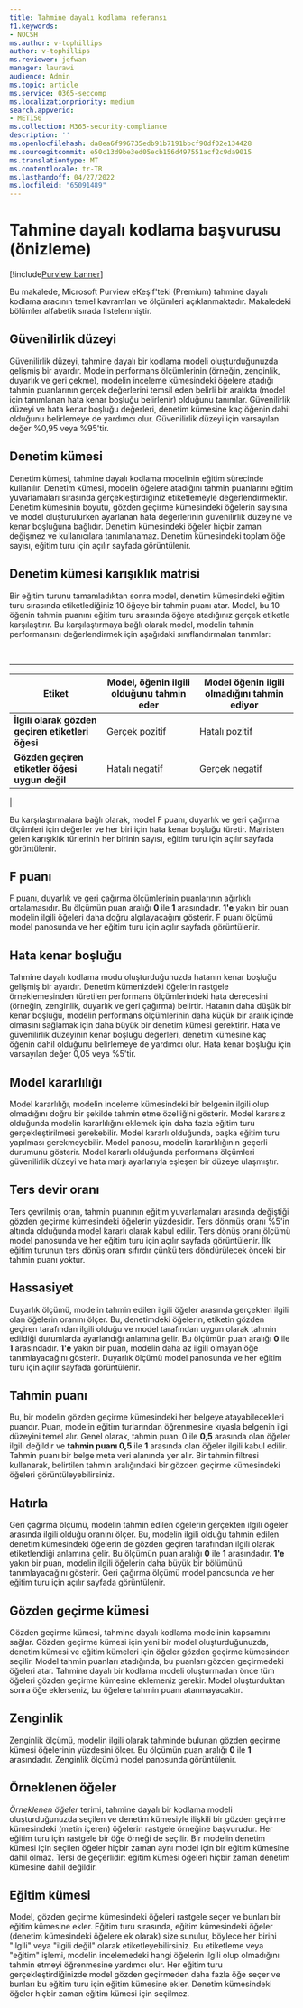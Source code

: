```yaml
---
title: Tahmine dayalı kodlama referansı
f1.keywords:
- NOCSH
ms.author: v-tophillips
author: v-tophillips
ms.reviewer: jefwan
manager: laurawi
audience: Admin
ms.topic: article
ms.service: O365-seccomp
ms.localizationpriority: medium
search.appverid:
- MET150
ms.collection: M365-security-compliance
description: ''
ms.openlocfilehash: da8ea6f996735edb91b7191bbcf90df02e134428
ms.sourcegitcommit: e50c13d9be3ed05ecb156d497551acf2c9da9015
ms.translationtype: MT
ms.contentlocale: tr-TR
ms.lasthandoff: 04/27/2022
ms.locfileid: "65091489"
---
```

# <a name="predictive-coding-reference-preview"></a>Tahmine dayalı kodlama başvurusu (önizleme)

[!include[Purview banner](../includes/purview-rebrand-banner.md)]

Bu makalede, Microsoft Purview eKeşif'teki (Premium) tahmine dayalı kodlama aracının temel kavramları ve ölçümleri açıklanmaktadır. Makaledeki bölümler alfabetik sırada listelenmiştir.

## <a name="confidence-level"></a>Güvenilirlik düzeyi

Güvenilirlik düzeyi, tahmine dayalı bir kodlama modeli oluşturduğunuzda gelişmiş bir ayardır. Modelin performans ölçümlerinin (örneğin, zenginlik, duyarlık ve geri çekme), modelin inceleme kümesindeki öğelere atadığı tahmin puanlarının gerçek değerlerini temsil eden belirli bir aralıkta (model için tanımlanan hata kenar boşluğu belirlenir) olduğunu tanımlar. Güvenilirlik düzeyi ve hata kenar boşluğu değerleri, denetim kümesine kaç öğenin dahil olduğunu belirlemeye de yardımcı olur. Güvenilirlik düzeyi için varsayılan değer %0,95 veya %95'tir.

## <a name="control-set"></a>Denetim kümesi

Denetim kümesi, tahmine dayalı kodlama modelinin eğitim sürecinde kullanılır. Denetim kümesi, modelin öğelere atadığını tahmin puanlarını eğitim yuvarlamaları sırasında gerçekleştirdiğiniz etiketlemeyle değerlendirmektir. Denetim kümesinin boyutu, gözden geçirme kümesindeki öğelerin sayısına ve model oluşturulurken ayarlanan hata değerlerinin güvenilirlik düzeyine ve kenar boşluğuna bağlıdır. Denetim kümesindeki öğeler hiçbir zaman değişmez ve kullanıcılara tanımlanamaz. Denetim kümesindeki toplam öğe sayısı, eğitim turu için açılır sayfada görüntülenir.

## <a name="control-set-confusion-matrix"></a>Denetim kümesi karışıklık matrisi

Bir eğitim turunu tamamladıktan sonra model, denetim kümesindeki eğitim turu sırasında etiketlediğiniz 10 öğeye bir tahmin puanı atar. Model, bu 10 öğenin tahmin puanını eğitim turu sırasında öğeye atadığınız gerçek etiketle karşılaştırır. Bu karşılaştırmaya bağlı olarak model, modelin tahmin performansını değerlendirmek için aşağıdaki sınıflandırmaları tanımlar:

<br>

****

|Etiket|Model, öğenin ilgili olduğunu tahmin eder|Model öğenin ilgili olmadığını tahmin ediyor|
|---|---|---|
|**İlgili olarak gözden geçiren etiketleri öğesi**|Gerçek pozitif|Hatalı pozitif|
|**Gözden geçiren etiketler öğesi uygun değil**|Hatalı negatif|Gerçek negatif|
|

Bu karşılaştırmalara bağlı olarak, model F puanı, duyarlık ve geri çağırma ölçümleri için değerler ve her biri için hata kenar boşluğu türetir. Matristen gelen karışıklık türlerinin her birinin sayısı, eğitim turu için açılır sayfada görüntülenir.

## <a name="f-score"></a>F puanı

F puanı, duyarlık ve geri çağırma ölçümlerinin puanlarının ağırlıklı ortalamasıdır.  Bu ölçümün puan aralığı **0** ile **1** arasındadır. **1'e** yakın bir puan modelin ilgili öğeleri daha doğru algılayacağını gösterir. F puanı ölçümü model panosunda ve her eğitim turu için açılır sayfada görüntülenir.

## <a name="margin-of-error"></a>Hata kenar boşluğu

Tahmine dayalı kodlama modu oluşturduğunuzda hatanın kenar boşluğu gelişmiş bir ayardır. Denetim kümenizdeki öğelerin rastgele örneklemesinden türetilen performans ölçümlerindeki hata derecesini (örneğin, zenginlik, duyarlık ve geri çağırma) belirtir. Hatanın daha düşük bir kenar boşluğu, modelin performans ölçümlerinin daha küçük bir aralık içinde olmasını sağlamak için daha büyük bir denetim kümesi gerektirir. Hata ve güvenilirlik düzeyinin kenar boşluğu değerleri, denetim kümesine kaç öğenin dahil olduğunu belirlemeye de yardımcı olur. Hata kenar boşluğu için varsayılan değer 0,05 veya %5'tir.

## <a name="model-stability"></a>Model kararlılığı

Model kararlılığı, modelin inceleme kümesindeki bir belgenin ilgili olup olmadığını doğru bir şekilde tahmin etme özelliğini gösterir. Model kararsız olduğunda modelin kararlılığını eklemek için daha fazla eğitim turu gerçekleştirilmesi gerekebilir. Model kararlı olduğunda, başka eğitim turu yapılması gerekmeyebilir. Model panosu, modelin kararlılığının geçerli durumunu gösterir. Model kararlı olduğunda performans ölçümleri güvenilirlik düzeyi ve hata marjı ayarlarıyla eşleşen bir düzeye ulaşmıştır.

## <a name="overturn-rate"></a>Ters devir oranı

Ters çevrilmiş oran, tahmin puanının eğitim yuvarlamaları arasında değiştiği gözden geçirme kümesindeki öğelerin yüzdesidir. Ters dönmüş oranı %5'in altında olduğunda model kararlı olarak kabul edilir. Ters dönüş oranı ölçümü model panosunda ve her eğitim turu için açılır sayfada görüntülenir. İlk eğitim turunun ters dönüş oranı sıfırdır çünkü ters döndürülecek önceki bir tahmin puanı yoktur.

## <a name="precision"></a>Hassasiyet

Duyarlık ölçümü, modelin tahmin edilen ilgili öğeler arasında gerçekten ilgili olan öğelerin oranını ölçer. Bu, denetimdeki öğelerin, etiketin gözden geçiren tarafından ilgili olduğu ve model tarafından uygun olarak tahmin edildiği durumlarda ayarlandığı anlamına gelir. Bu ölçümün puan aralığı **0** ile **1** arasındadır. **1'e** yakın bir puan, modelin daha az ilgili olmayan öğe tanımlayacağını gösterir. Duyarlık ölçümü model panosunda ve her eğitim turu için açılır sayfada görüntülenir.

## <a name="prediction-score"></a>Tahmin puanı

Bu, bir modelin gözden geçirme kümesindeki her belgeye atayabilecekleri puandır. Puan, modelin eğitim turlarından öğrenmesine kıyasla belgenin ilgi düzeyini temel alır. Genel olarak, tahmin puanı 0 ile **0,5** arasında olan öğeler ilgili değildir ve **tahmin puanı 0,5** ile **1** arasında olan öğeler ilgili kabul edilir. Tahmin puanı bir belge meta veri alanında yer alır. Bir tahmin filtresi kullanarak, belirtilen tahmin aralığındaki bir gözden geçirme kümesindeki öğeleri görüntüleyebilirsiniz.

## <a name="recall"></a>Hatırla

Geri çağırma ölçümü, modelin tahmin edilen öğelerin gerçekten ilgili öğeler arasında ilgili olduğu oranını ölçer. Bu, modelin ilgili olduğu tahmin edilen denetim kümesindeki öğelerin de gözden geçiren tarafından ilgili olarak etiketlendiği anlamına gelir. Bu ölçümün puan aralığı **0** ile **1** arasındadır. **1'e** yakın bir puan, modelin ilgili öğelerin daha büyük bir bölümünü tanımlayacağını gösterir. Geri çağırma ölçümü model panosunda ve her eğitim turu için açılır sayfada görüntülenir.

## <a name="review-set"></a>Gözden geçirme kümesi

Gözden geçirme kümesi, tahmine dayalı kodlama modelinin kapsamını sağlar. Gözden geçirme kümesi için yeni bir model oluşturduğunuzda, denetim kümesi ve eğitim kümeleri için öğeler gözden geçirme kümesinden seçilir. Model tahmin puanları atadığında, bu puanları gözden geçirmedeki öğeleri atar. Tahmine dayalı bir kodlama modeli oluşturmadan önce tüm öğeleri gözden geçirme kümesine eklemeniz gerekir. Model oluşturduktan sonra öğe eklerseniz, bu öğelere tahmin puanı atanmayacaktır.

## <a name="richness"></a>Zenginlik

Zenginlik ölçümü, modelin ilgili olarak tahminde bulunan gözden geçirme kümesi öğelerinin yüzdesini ölçer. Bu ölçümün puan aralığı **0** ile **1** arasındadır. Zenginlik ölçümü model panosunda görüntülenir.

## <a name="sampled-items"></a>Örneklenen öğeler

*Örneklenen öğeler* terimi, tahmine dayalı bir kodlama modeli oluşturduğunuzda seçilen ve denetim kümesiyle ilişkili bir gözden geçirme kümesindeki (metin içeren) öğelerin rastgele örneğine başvurudur. Her eğitim turu için rastgele bir öğe örneği de seçilir. Bir modelin denetim kümesi için seçilen öğeler hiçbir zaman aynı model için bir eğitim kümesine dahil olmaz. Tersi de geçerlidir: eğitim kümesi öğeleri hiçbir zaman denetim kümesine dahil değildir.

## <a name="training-set"></a>Eğitim kümesi

Model, gözden geçirme kümesindeki öğeleri rastgele seçer ve bunları bir eğitim kümesine ekler. Eğitim turu sırasında, eğitim kümesindeki öğeler (denetim kümesindeki öğelere ek olarak) size sunulur, böylece her birini "ilgili" veya "ilgili değil" olarak etiketleyebilirsiniz. Bu etiketleme veya "eğitim" işlemi, modelin incelemedeki hangi öğelerin ilgili olup olmadığını tahmin etmeyi öğrenmesine yardımcı olur. Her eğitim turu gerçekleştirdiğinizde model gözden geçirmeden daha fazla öğe seçer ve bunları bu eğitim turu için eğitim kümesine ekler. Denetim kümesindeki öğeler hiçbir zaman eğitim kümesi için seçilmez.
